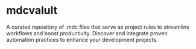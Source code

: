 # mdcvalult
A curated repository of .mdc files that serve as project rules to streamline workflows and boost productivity. Discover and integrate proven automation practices to enhance your development projects.
